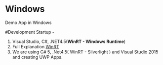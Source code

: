 # Windows
Demo App in Windows

#Development Startup - 

1. Visual Studio, C#, .NET4.5(**WinRT - Windows Runtime**)
2. Full Explanation [WinRT](http://csharpindepth.com/Articles/Chapter1/Versions.aspx)
3. We are using C# 5, .Net4.5( WinRT - Silverlight ) and Visual Studio 2015 and creating UWP Apps. 
